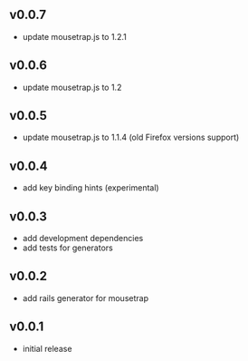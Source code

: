 ## v0.0.7

* update mousetrap.js to 1.2.1

## v0.0.6

* update mousetrap.js to 1.2

## v0.0.5

* update mousetrap.js to 1.1.4 (old Firefox versions support)

## v0.0.4

* add key binding hints (experimental)

## v0.0.3

* add development dependencies
* add tests for generators

## v0.0.2

* add rails generator for mousetrap

## v0.0.1

* initial release
